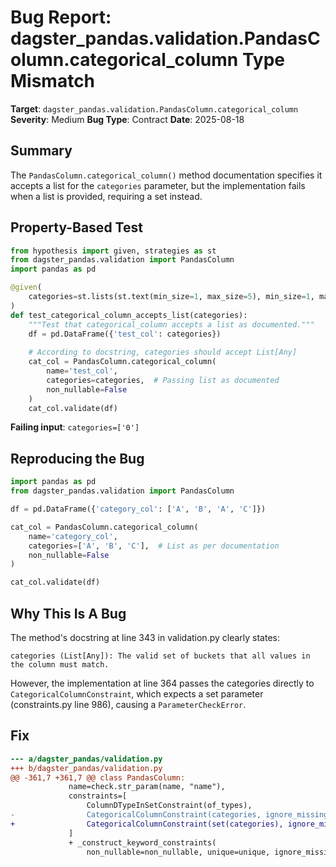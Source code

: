 # Bug Report: dagster_pandas.validation.PandasColumn.categorical_column Type Mismatch

**Target**: `dagster_pandas.validation.PandasColumn.categorical_column`
**Severity**: Medium
**Bug Type**: Contract
**Date**: 2025-08-18

## Summary

The `PandasColumn.categorical_column()` method documentation specifies it accepts a list for the `categories` parameter, but the implementation fails when a list is provided, requiring a set instead.

## Property-Based Test

```python
from hypothesis import given, strategies as st
from dagster_pandas.validation import PandasColumn
import pandas as pd

@given(
    categories=st.lists(st.text(min_size=1, max_size=5), min_size=1, max_size=3, unique=True),
)
def test_categorical_column_accepts_list(categories):
    """Test that categorical_column accepts a list as documented."""
    df = pd.DataFrame({'test_col': categories})
    
    # According to docstring, categories should accept List[Any]
    cat_col = PandasColumn.categorical_column(
        name='test_col',
        categories=categories,  # Passing list as documented
        non_nullable=False
    )
    cat_col.validate(df)
```

**Failing input**: `categories=['0']`

## Reproducing the Bug

```python
import pandas as pd
from dagster_pandas.validation import PandasColumn

df = pd.DataFrame({'category_col': ['A', 'B', 'A', 'C']})

cat_col = PandasColumn.categorical_column(
    name='category_col',
    categories=['A', 'B', 'C'],  # List as per documentation
    non_nullable=False
)

cat_col.validate(df)
```

## Why This Is A Bug

The method's docstring at line 343 in validation.py clearly states:
```
categories (List[Any]): The valid set of buckets that all values in the column must match.
```

However, the implementation at line 364 passes the categories directly to `CategoricalColumnConstraint`, which expects a set parameter (constraints.py line 986), causing a `ParameterCheckError`.

## Fix

```diff
--- a/dagster_pandas/validation.py
+++ b/dagster_pandas/validation.py
@@ -361,7 +361,7 @@ class PandasColumn:
             name=check.str_param(name, "name"),
             constraints=[
                 ColumnDTypeInSetConstraint(of_types),
-                CategoricalColumnConstraint(categories, ignore_missing_vals=ignore_missing_vals),
+                CategoricalColumnConstraint(set(categories), ignore_missing_vals=ignore_missing_vals),
             ]
             + _construct_keyword_constraints(
                 non_nullable=non_nullable, unique=unique, ignore_missing_vals=ignore_missing_vals
```